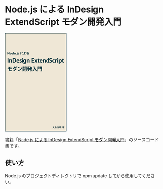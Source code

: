 
# Node.js による InDesign ExtendScript モダン開発入門

[<img src="https://raw.githubusercontent.com/mindboard/indesign-extendscript-with-nodejs/master/images/indesign-extendscript-with-nodejs.png" width="200px">](https://www.amazon.co.jp/dp/B09NXRT2VV)

書籍「[Node.js による InDesign ExtendScript モダン開発入門](https://www.amazon.co.jp/dp/B09NXRT2VV)」のソースコード集です。


## 使い方

Node.js のプロジェクトディレクトリで npm update してから使用してください。

